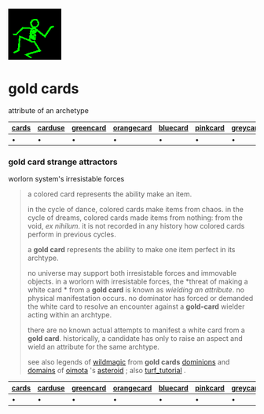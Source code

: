 ![dancer](assets/dancer.gif)

# gold cards

attribute of an archetype

|  [cards](cards.md)  |  [carduse](carduse.md)  |  [greencard](greencard.md)  |  [orangecard](orangecard.md)  |  [bluecard](bluecard.md)  |  [pinkcard](pinkcard.md)  |  [greycard](greycard.md)  |  [mintcard](mintcard.md)  |  [goldcard](goldcard.md)  |  [yellowcard](yellowcard.md)  | 
| ------------------- | ----------------------- | --------------------------- | ----------------------------- | ------------------------- | ------------------------- | ------------------------- | ------------------------- | ------------------------- | ----------------------------- | 
| •                   | •                       | •                           | •                             | •                         | •                         | •                         | •                         | •                         | •                             | 

### gold card strange attractors

worlorn system's irresistable forces
>
>   a colored card represents the ability make an item. 
>
>   in the cycle of dance, colored cards make items from chaos. in the cycle of dreams, colored cards made items from nothing: from the void, *ex nihilum*. it is not recorded in any history how colored cards perform in previous cycles.
>
>   a **gold card** represents the ability to make one item perfect in its archtype.
>
>   no universe may support both irresistable forces and immovable objects. in a worlorn with irresistable forces, the *threat of making a white card * from a **gold card** is known as *wielding an attribute*. no physical manifestation occurs. no dominator has forced or demanded the white card to resolve an encounter against a **gold-card** wielder acting within an archtype.
>
>   there are no known actual attempts to manifest a white card from a **gold card**. historically, a candidate has only to raise an aspect and wield an attribute for the same archtype.
>
>   see also legends of  [wildmagic](wildmagic.md)  from **gold cards**  [dominions](dominions.md)  and  [domains](domains.md)  of  [oimota](oimota.md) 's  [asteroid](asteroid.md) ; also  [turf_tutorial](turf_tutorial.md) .

|  [cards](cards.md)  |  [carduse](carduse.md)  |  [greencard](greencard.md)  |  [orangecard](orangecard.md)  |  [bluecard](bluecard.md)  |  [pinkcard](pinkcard.md)  |  [greycard](greycard.md)  |  [mintcard](mintcard.md)  |  [goldcard](goldcard.md)  |  [yellowcard](yellowcard.md)  | 
| ------------------- | ----------------------- | --------------------------- | ----------------------------- | ------------------------- | ------------------------- | ------------------------- | ------------------------- | ------------------------- | ----------------------------- | 
| •                   | •                       | •                           | •                             | •                         | •                         | •                         | •                         | •                         | •                             | 

 